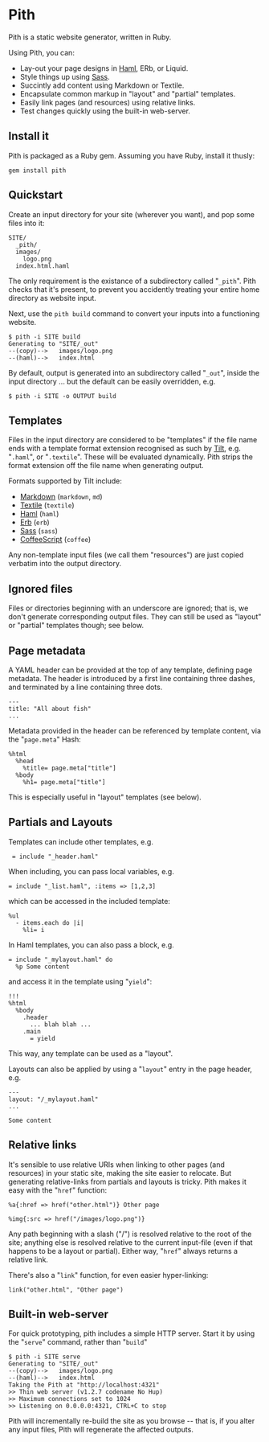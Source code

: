 Pith
====

Pith is a static website generator, written in Ruby.

Using Pith, you can:

* Lay-out your page designs in [Haml][haml], ERb, or Liquid.
* Style things up using [Sass][sass].
* Succintly add content using Markdown or Textile.
* Encapsulate common markup in "layout" and "partial" templates.
* Easily link pages (and resources) using relative links.
* Test changes quickly using the built-in web-server.

Install it
----------

Pith is packaged as a Ruby gem.  Assuming you have Ruby, install it thusly:

    gem install pith

Quickstart
----------

Create an input directory for your site (wherever you want), and pop some files into it:

    SITE/
      _pith/
      images/
        logo.png
      index.html.haml

The only requirement is the existance of a subdirectory called "`_pith`".  Pith checks that it's present, to prevent you accidently treating your entire home directory as website input.

Next, use the `pith build` command to convert your inputs into a functioning website.

    $ pith -i SITE build
    Generating to "SITE/_out"
    --(copy)-->   images/logo.png
    --(haml)-->   index.html

By default, output is generated into an subdirectory called "`_out`", inside the input directory ... but the default can be easily overridden, e.g.

    $ pith -i SITE -o OUTPUT build

Templates
---------

Files in the input directory are considered to be "templates" if the file name ends with a template format extension recognised as such by [Tilt][tilt], e.g. "`.haml`", or "`.textile`".  These will be evaluated dynamically.  Pith strips the format extension off the file name when generating output.

Formats supported by Tilt include:

- [Markdown](http://daringfireball.net/projects/markdown/) (`markdown`, `md`)
- [Textile](http://redcloth.org/hobix.com/textile/) (`textile`)
- [Haml][haml] (`haml`)
- [Erb](http://ruby-doc.org/stdlib/libdoc/erb/rdoc/classes/ERB.html) (`erb`)
- [Sass][sass] (`sass`)
- [CoffeeScript](http://jashkenas.github.com/coffee-script/) (`coffee`)

Any non-template input files (we call them "resources") are just copied verbatim into the output directory.

Ignored files
-------------

Files or directories beginning with an underscore are ignored; that is, we don't generate corresponding output files.  They can still be used as "layout" or "partial" templates though; see below.

Page metadata
-------------

A YAML header can be provided at the top of any template, defining page metadata.  The header is introduced by a first line containing three dashes, and terminated by a line containing three dots.

    ---
    title: "All about fish"
    ...

Metadata provided in the header can be referenced by template content, via the "`page.meta`" Hash:

    %html
      %head
        %title= page.meta["title"]
      %body
        %h1= page.meta["title"]

This is especially useful in "layout" templates (see below).
    
Partials and Layouts
--------------------

Templates can include other templates, e.g.

     = include "_header.haml"

When including, you can pass local variables, e.g.

    = include "_list.haml", :items => [1,2,3]

which can be accessed in the included template:

    %ul
      - items.each do |i|
        %li= i

In Haml templates, you can also pass a block, e.g.

    = include "_mylayout.haml" do
      %p Some content

and access it in the template using "`yield`":

    !!!
    %html
      %body
        .header
          ... blah blah ...
        .main
          = yield

This way, any template can be used as a "layout".

Layouts can also be applied by using a "`layout`" entry in the page header, e.g.

    ---
    layout: "/_mylayout.haml"
    ...

    Some content

Relative links
--------------

It's sensible to use relative URIs when linking to other pages (and resources) in your static site, making the site easier to relocate.  But generating relative-links from partials and layouts is tricky.  Pith makes it easy with the "`href`" function:

    %a{:href => href("other.html")} Other page

    %img{:src => href("/images/logo.png")}

Any path beginning with a slash ("/") is resolved relative to the root of the site; anything else is resolved relative to the current input-file (even if that happens to be a layout or partial).  Either way, "`href`" always returns a relative link.

There's also a "`link`" function, for even easier hyper-linking:

    link("other.html", "Other page")
    
Built-in web-server
-------------------

For quick prototyping, pith includes a simple HTTP server.  Start it by using the "`serve`" command, rather than "`build`"

    $ pith -i SITE serve
    Generating to "SITE/_out"
    --(copy)-->   images/logo.png
    --(haml)-->   index.html
    Taking the Pith at "http://localhost:4321"
    >> Thin web server (v1.2.7 codename No Hup)
    >> Maximum connections set to 1024
    >> Listening on 0.0.0.0:4321, CTRL+C to stop

Pith will incrementally re-build the site as you browse -- that is, if you alter any input files, Pith will regenerate the affected outputs.

[tilt]: http://github.com/rtomayko/tilt/
[haml]: http://haml-lang.com
[sass]: http://sass-lang.com
